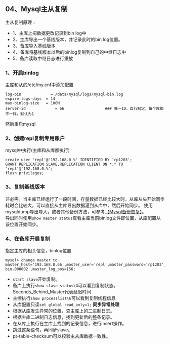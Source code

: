 ## 04、Mysql主从复制
主从复制原理：
- 1、主库上把数据更改记录到bin log中
- 2、主库导出一个基线版本，并记录此时的bin log位置。
- 3、备库导入基线版本
- 4、备库将基线版本以后的binlog复制到自己的中继日志中
- 5、备库读取中继日志进行重放

### 1、开启binlog
主库和从的/etc/my.cnf中添加配置
```
log-bin   		    = /data/mysql/logs/mysql-bin.log
expire-logs-days  = 14
max-binlog-size   = 100M
server-id		      = 66				    ### 唯一ID，自行制定，每个库都不一样，默认为1
```
然后重启mysql

### 2、创建repl复制专用账户
mysql中执行(主库和从库都执行)
```
create user 'repl'@'192.168.0.%' IDENTIFIED BY 'rp1203';
GRANT REPLICATION SLAVE,REPLICATION CLIENT ON *.* TO 'repl'@'192.168.0.%';
flush privileges;
```
### 3、复制基线版本
非必需。当主库已经运行了一段时间，存量数据已经比较大时，从库从头开始同步耗时会比较大，可以直接从主库导出数据灌到从库中，然后开始同步。
使用mysqldump导出导入，或者其他备份方法，可参考[【Mysql备份恢复】](05、Mysql备份恢复.md)。<br>
导出同时使用`show master status`查看主库当前binlog文件即位置，从库配置从该位置开始同步。
### 4、在备库开启复制
指定主库的相关信息，binlog位置
```
mysql> change master to master_host='192.168.0.66',master_user='repl',master_password='rp1203',master_log_file='mysql-bin.000002',master_log_pos=156;
```
- `start slave`开始复制。
- 备库上执行`show slave status\G`可以看到复制状态。Seconds_Behind_Master代表延迟时间
- 主控执行`show processlist\G`可以看到复制线程信息
- 从库配置只读`set global read_only=1;`
**同步异常处理**
- 根据从库发生异常的位置，查主库上的二进制日志。
- 根据主库二进制日志信息，找到更新后的整条记录。
- 在从库上执行在主库上找到的记录信息，进行insert操作。
- 跳过这条语句，再同步slave。
- pt-table-checksum可以校验主从库数据一致性。
